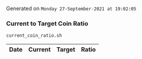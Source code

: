 Generated on `Monday 27-September-2021 at 19:02:05`

### Current to Target Coin Ratio
`current_coin_ratio.sh`

Date|Current|Target|Ratio
---|---|---|---
